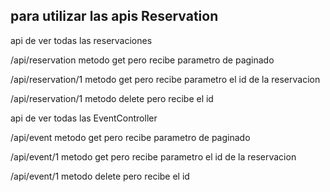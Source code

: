

## para utilizar las apis Reservation

api de ver todas las reservaciones 

/api/reservation  metodo get pero recibe parametro de paginado 

/api/reservation/1  metodo get pero recibe parametro el id de la reservacion


/api/reservation/1  metodo delete pero recibe el id 




api de ver todas las EventController



/api/event  metodo get pero recibe parametro de paginado 

/api/event/1  metodo get pero recibe parametro el id de la reservacion


/api/event/1  metodo delete pero recibe el id 

